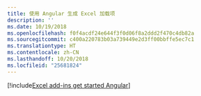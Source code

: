 ```yaml
---
title: 使用 Angular 生成 Excel 加载项
description: ''
ms.date: 10/19/2018
ms.openlocfilehash: f0f4acdf24e644f3f0d06f8a2ddd2f470c4db82a
ms.sourcegitcommit: c400a220783b03a739449e2d3ff00bbffe5ec7c1
ms.translationtype: HT
ms.contentlocale: zh-CN
ms.lasthandoff: 10/20/2018
ms.locfileid: "25681824"
---
```

[!include[Excel add-ins get started Angular](../includes/file-get-started-excel-angular.md)]